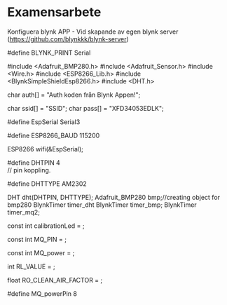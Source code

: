 # Examensarbete


Konfiguera blynk APP - Vid skapande av egen blynk server (https://github.com/blynkkk/blynk-server)

#define BLYNK_PRINT Serial

#include <Adafruit_BMP280.h>
#include <Adafruit_Sensor.h>
#include <Wire.h>
#include <ESP8266_Lib.h>
#include <BlynkSimpleShieldEsp8266.h>
#include <DHT.h>

char auth[] = "Auth koden från Blynk Appen!";


char ssid[] = "SSID";
char pass[] = "XFD34053EDLK";


#define EspSerial Serial3

#define ESP8266_BAUD 115200

ESP8266 wifi(&EspSerial);

#define DHTPIN 4      
//  pin koppling.

#define DHTTYPE AM2302   


DHT dht(DHTPIN, DHTTYPE);
Adafruit_BMP280 bmp;//creating object for bmp280
BlynkTimer timer_dht
BlynkTimer timer_bmp;
BlynkTimer timer_mq2;



const int calibrationLed = ;
                      
const int MQ_PIN = ;     
                         
const int MQ_power = ;

int RL_VALUE = ; 
                                  
float RO_CLEAN_AIR_FACTOR = ;
                   
#define MQ_powerPin 8
